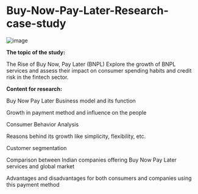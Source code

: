 # Buy-Now-Pay-Later-Research-case-study
![image](https://github.com/user-attachments/assets/b4345dfe-3246-478c-9b9d-6c6a17d5b16c)

**The topic of the study:**

The Rise of Buy Now, Pay Later (BNPL)
Explore the growth of BNPL services and assess their impact on consumer spending habits and credit risk in the fintech sector.

**Content for research:**

Buy Now Pay Later Business model and its function

Growth in payment method and influence on the people

Consumer Behavior Analysis

Reasons behind its growth like simplicity, flexibility, etc.

Customer segmentation

Comparison between Indian companies offering Buy Now Pay Later services and global market

Advantages and disadvantages for both consumers and companies using this payment method
